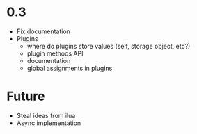 0.3
===

  * Fix documentation
  * Plugins
    * where do plugins store values (self, storage object, etc?)
    * plugin methods API
    * documentation
    * global assignments in plugins

Future
======

  * Steal ideas from ilua
  * Async implementation
